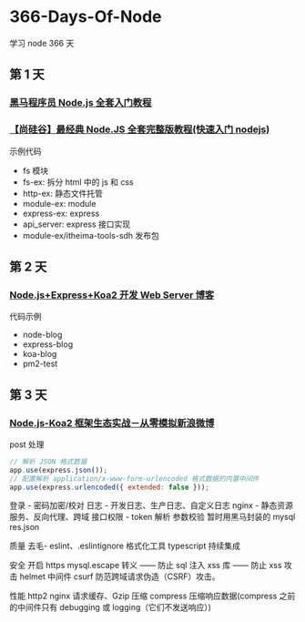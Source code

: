 # 366-Days-Of-Node

学习 node 366 天

## 第 1 天

### [黑马程序员 Node.js 全套入门教程](https://www.bilibili.com/video/BV1a34y167AZ/)

### [【尚硅谷】最经典 Node.JS 全套完整版教程(快速入门 nodejs)](https://www.bilibili.com/video/BV1bs411E7pD/?vd_source=41631d99c1a65feeb21c562327a94eb4)

示例代码

- fs 模块
- fs-ex: 拆分 html 中的 js 和 css
- http-ex: 静态文件托管
- module-ex: module
- express-ex: express
- api_server: express 接口实现
- module-ex/itheima-tools-sdh 发布包

## 第 2 天

### [Node.js+Express+Koa2 开发 Web Server 博客](https://coding.imooc.com/class/320.html)

代码示例

- node-blog
- express-blog
- koa-blog
- pm2-test

## 第 3 天

### [Node.js-Koa2 框架生态实战－从零模拟新浪微博](https://coding.imooc.com/class/388.html)

post 处理

```js
// 解析 JSON 格式数据
app.use(express.json());
// 配置解析 application/x-www-form-urlencoded 格式数据的内置中间件
app.use(express.urlencoded({ extended: false }));
```

登录 - 密码加密/校对
日志 - 开发日志、生产日志、自定义日志
nginx - 静态资源服务、反向代理、跨域
接口权限 - token 解析
参数校验
暂时用黑马封装的 mysql
res.json

质量
去毛- eslint、.eslintignore
格式化工具
typescript
持续集成

安全
开启 https
mysql.escape 转义 —— 防止 sql 注入
xss 库 —— 防止 xss 攻击
helmet 中间件
csurf 防范跨域请求伪造（CSRF）攻击。

性能
http2
nginx 请求缓存、Gzip 压缩
compress 压缩响应数据(compress 之前的中间件只有 debugging 或 logging（它们不发送响应）)
